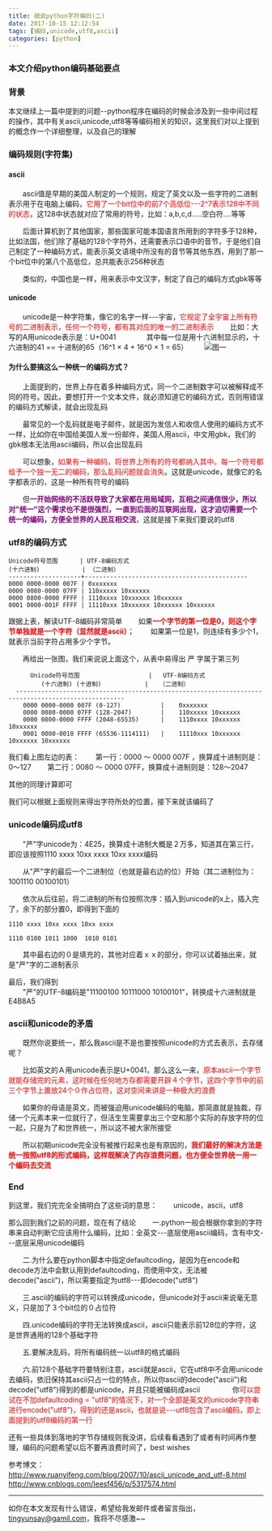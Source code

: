 ```yaml
---
title: 细说python字符编码(二)
date: 2017-10-15 12:12:54
tags: [编码,unicode,utf8,ascii]
categories: [python]
---
```

### 本文介绍python编码基础要点
<!-- more -->
### 背景
本文继续上一篇中提到的问题--python程序在编码的时候会涉及到一些中间过程的操作，其中有关ascii,unicode,utf8等等编码相关的知识，这里我们对以上提到的概念作一个详细整理，以及自己的理解
### 编码规则(字符集)
#### ascii
　　ascii值是早期的美国人制定的一个规则，规定了英文以及一些字符的二进制表示用于在电脑上编码，<font color="red">它用了一个bit位中的前7个高低位---2^7表示128中不同的状态</font>，这128中状态就对应了常用的符号，比如：a,b,c,d.....空白符....等等

　　后面计算机到了其他国家，那些国家可能本国语言所用到的字符多于128种，比如法国，他们除了基础的128个字符外，还需要表示口语中的音节，于是他们自己制定了一种编码方式，能表示英文语境中所没有的音节等其他东西，用到了那一个bit位中的第八个高低位，总共能表示256种状态

　　类似的，中国也是一样，用来表示中文汉字，制定了自己的编码方式gbk等等
#### unicode
　　unicode是一种字符集，像它的名字一样---宇宙，<font color="red">它规定了全宇宙上所有符号的二进制表示，任何一个符号，都有其对应的唯一的二进制表示</font>
　　比如：大写的A用unicode表示是：U+0041
　　　　其中每一位是用十六进制显示的，十六进制的41 == 十进制的65（16^1 × 4 + 16^0 × 1 = 65）
　　![图一](/细说python字符编码02/1.png)

#### 为什么要搞这么一种统一的编码方式？
　　上面提到的，世界上存在着多种编码方式，同一个二进制数字可以被解释成不同的符号。因此，要想打开一个文本文件，就必须知道它的编码方式，否则用错误的编码方式解读，就会出现乱码

　　最常见的一个乱码就是电子邮件，就是因为发信人和收信人使用的编码方式不一样，比如你在中国给美国人发一份邮件，美国人用ascii，中文用gbk，我们的gbk根本无法用ascii编码，所以会出现乱码

　　可以想象，<font color="red">如果有一种编码，将世界上所有的符号都纳入其中。每一个符号都给予一个独一无二的编码，那么乱码问题就会消失</font>。这就是unicode，就像它的名字都表示的，这是一种所有符号的编码

　　但<font color="purple">**一开始网络的不活跃导致了大家都在用局域网，互相之间通信很少，所以对"统一"这个需求也不是很强烈，一直到后面的互联网出现，这才迫切需要一个统一的编码，方便全世界的人民互相交流**</font>，这就是接下来我们要说的utf8
### utf8的编码方式
```
Unicode符号范围      | UTF-8编码方式
(十六进制)  　        | （二进制）
--------------------+---------------------------------------------
0000 0000-0000 007F | 0xxxxxxx
0000 0080-0000 07FF | 110xxxxx 10xxxxxx
0000 0800-0000 FFFF | 1110xxxx 10xxxxxx 10xxxxxx
0001 0000-001F FFFF | 11110xxx 10xxxxxx 10xxxxxx 10xxxxxx
```
跟据上表，解读UTF-8编码非常简单
　　如果<font color="red">**一个字节的第一位是0，则这个字节单独就是一个字符（显然就是ascii）**</font>；
　　如果第一位是1，则连续有多少个1，就表示当前字符占用多少个字节。

　　再给出一张图，我们来说说上面这个，从表中易得出 严 字属于第三列
```
      Unicode符号范围                   |   UTF-8编码方式
         (十六进制) (十进制)            |   （二进制）
  ----------------------------------------------------------------------------------------------------
    0000 0000-0000 007F (0-127)           |    0xxxxxxx
    0000 0080-0000 07FF (128-2047)        |    110xxxxx 10xxxxxx
    0000 0800-0000 FFFF (2048-65535)      |    1110xxxx 10xxxxxx 10xxxxxx
    0001 0000-0010 FFFF (65536-1114111)   |    11110xxx 10xxxxxx 10xxxxxx 10xxxxxx
```
我们看上图左边的表：
　　第一行：0000 ～ 0000 007F ，换算成十进制则是：0～127
　　第二行：0080 ～ 0000 07FF，换算成十进制则是：128～2047

其他的同理计算即可

我们可以根据上面规则来得出字符所处的位置，接下来就该编码了
### unicode编码成utf8
　　"严"字unicode为：4E25，换算成十进制大概是２万多，知道其在第三行，即应该按照1110 xxxx  10xx xxxx 10xx xxxx编码

　　从"严"字的最后一个二进制位（也就是最右边的位）开始（其二进制位为：1001110 00100101）

　　依次从后往前，将二进制的所有位按照次序：插入到unicode的x上，插入完了，余下的部分置0，即得到下面的
```
1110 xxxx 10xx xxxx 10xx xxxx

1110 0100 1011 1000  1010 0101
```
　　其中最右边的０是填充的，其他对应着ｘｘ的部分，你可以试着抽出来，就是"严"字的二进制表示

最后，我们得到  
　　"严"的UTF-8编码是"11100100 10111000 10100101"，转换成十六进制就是E4B8A5
### ascii和unicode的矛盾
　　既然你说要统一，那么我ascii是不是也要按照unicode的方式去表示，去存储呢？

　　比如英文的Ａ用unicode表示是U+0041，那么这么一来，<font color="red">原本ascii一个字节就能存储完的元素，这时候在任何地方存都需要开辟４个字节，这四个字节中的前三个字节上置放24个０作占位符，这对空间来讲是一种极大的浪费</font>

　　如果你的母语是英文，而被强迫用unicode编码的电脑，那简直就是独裁，存储一个元素本来一位就行了，但活生生需要拿出三个空和那个实际的存放字符的位一起，只是为了和世界统一，所以这不被大家所接受

　　所以初期unicode完全没有被推行起来也是有原因的，<font color="red">**我们最好的解决方法是统一按照utf8的形式编码，这样既解决了内存浪费问题，也方便全世界统一用一个编码去交流**</font>
### End
到这里，我们完完全全搞明白了这些词的意思：
　　unicode，ascii，utf8

那么回到我们之前的问题，现在有了结论
　　一.python一般会根据你拿到的字符串来自动判断它应该用什么编码，比如：全英文---底层使用ascii编码，含有中文---底层采用unicode编码

　　二.为什么要在python脚本中指定defaultcoding，是因为在encode和decode方法中会默认用到defaultcoding，而使用中文，无法被decode("ascii")，所以需要指定为utf8---即decode("utf8")

　　三.ascii的编码的字符可以转换成unicode，但unicode对于ascii来说毫无意义，只是加了３个bit位的０占位符

　　四.unicode编码的字符无法转换成ascii，ascii只能表示前128位的字符，这是世界通用的128个基础字符

　　五.要解决乱码，将所有编码统一以utf8的格式编码

　　六.前128个基础字符要特别注意，ascii就是ascii，它在utf8中不会用unicode去编码，依旧保持其ascii只占一位的特点，所以你ascii的decode("ascii")和decode("utf8")得到的都是unicode，并且只能被编码成ascii
　　
　　你<font color="red">可以尝试在不加defaultcoding = "utf8"的情况下，对一个全部是英文的unicode字符串进行encode("utf8")，得到的还是ascii，也就是说---utf8包含了ascii编码，即上面提到的utf8编码的第一行</font>

还有一些具体到落地的字节存储规则我没讲，后续看看遇到了或者有时间再作整理，编码的问题希望以后不要再浪费时间了，best wishes

参考博文：
　　http://www.ruanyifeng.com/blog/2007/10/ascii_unicode_and_utf-8.html
　　http://www.cnblogs.com/leesf456/p/5317574.html

---------------

如你在本文发现有什么错误，希望给我发邮件或者留言指出，tingyunsay@gamil.com，我将不尽感激~~

